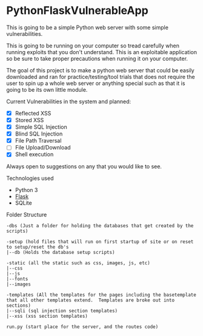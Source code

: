 # PythonFlaskVulnerableApp
This is going to be a simple Python web server with some simple vulnerabilities.


This is going to be running on your computer so tread carefully when running exploits that you don't understand.  This is an exploitable application so be sure to take proper precautions when running it on your computer.


The goal of this project is to make a python web server that could be easily downloaded and ran for practice/testing/tool trials that
does not require the user to spin up a whole web server or anything special such as that it is going to be its own little module.

Current Vulnerabilities in the system and planned:
- [x] Reflected XSS
- [x] Stored XSS
- [x] Simple SQL Injection
- [x] Blind SQL Injection
- [x] File Path Traversal
- [ ] File Upload/Download
- [x] Shell execution

Always open to suggestions on any that you would like to see.

Technologies used
- Python 3
- [Flask](http://flask.pocoo.org/)
- SQLite

Folder Structure
```
-dbs (Just a folder for holding the databases that get created by the scripts)

-setup (hold files that will run on first startup of site or on reset to setup/reset the db's
|--db (Holds the database setup scripts)

-static (all the static such as css, images, js, etc)
|--css
|--js
|--fonts
|--images

-templates (All the templates for the pages including the basetemplate that all other templates extend.  Templates are broke out into sections)
|--sqli (sql injection section templates)
|--xss (xss section templates)

run.py (start place for the server, and the routes code)
```
